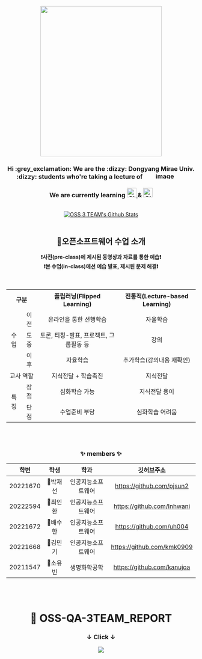 <p align="center">
<img src="https://user-images.githubusercontent.com/114343532/202860894-49408cc4-2d11-41c8-a735-e4a4c568e7f7.png" height=400 width=80%>
</p>

<div align = "center">
   <h3>Hi :grey_exclamation: We are the :dizzy: Dongyang Mirae Univ. :dizzy: students who're taking a lecture of
        <a href = "http://www.dmu.ac.kr/sites/dmu_23259/index.do">
            <img src="https://user-images.githubusercontent.com/99963066/202725653-69f8322b-ab8c-4485-b4f8-d4fba5dbcd5a.png" alt="image"width="110" height="17">
        </a>
        </br></br>
        We are currently learning  
        <a href = "https://git-scm.com/">
            <img src="https://img.shields.io/badge/Github-181717?style=flat-square&amp;logo=Github&amp;logoColor=white" height="25" alt="Github">
        </a>
        &
        <a href = "https://github.com">
            <img src="https://img.shields.io/badge/Git-F05032?style=flat-square&amp;logo=Git&amp;logoColor=white" height="25" alt="Git">
        </a>
   </h3>
</div>
</br>

<div align = "center">
    <a href="https://github.com/OSS3TEAM">
        <img src="https://github-readme-stats.vercel.app/api?username=OSS3TEAM&amp;theme=default&amp;show_icons=true" alt="OSS 3 TEAM's Github Stats">
    </a>
</div>
<br/>

<div align="center">

## 📝오픈소프트웨어 수업 소개

**❗사전(pre-class)에 제시된 동영상과 자료를 통한 예습❗**<br>
**❗본 수업(in-class)에선 예습 발표, 제시된 문제 해결❗**

<br>
<table align="center">
  <tr align="center">
    <th colspan="2">구분</th>
    <th>플립러닝(Flipped Learning)</th>
    <th>전통적(Lecture-based Learning)</th>
  </tr>
  <tr align="center">
    <td rowspan="3">수업</td>
    <td>이전</td>
    <td>온라인을 통한 선행학습</td>
     <td>자율학습</td>
  </tr>
  <tr align="center">
    <td>도중</td>
    <td>토론, 티칭-발표, 프로젝트, 그룹활동 등</td>
    <td>강의</td>
  </tr>
  <tr align="center">
    <td>이후</td>
    <td>자율학습</td>
    <td>추가학습(강의내용 재확인)</td>
  </tr>
   <tr align="center">
    <td colspan="2">교사 역할</td>
    <td>지식전달 + 학습촉진</td>
    <td>지식전달</td>
  </tr>
   <tr align="center">
    <td rowspan="2">특징</td>
    <td>장점</td>
    <td>심화학습 가능</td>
    <td>지식전달 용이</td>
  </tr>
  <tr align="center">
    <td>단점</td>
    <td>수업준비 부담</td>
    <td>심화학습 어려움</td>
  </tr>
</table>

</div>

<br><br>

<div align = "center">

### :sparkles: members :sparkles:
 
</div>



<div align = "center">

|학번|학생|학과|깃허브주소|
|:------:|:-:|:---:|:---:|
|20221670|👨박재선|인공지능소프트웨어|https://github.com/pjsun2|
|20222594|👨최인환|인공지능소프트웨어|https://github.com/Inhwani|
|20221672|👨배수한|인공지능소프트웨어|https://github.com/uh004|
|20221668|👨김민기|인공지능소프트웨어|https://github.com/kmk0909|
|20211547|👩소유빈|생명화학공학|https://github.com/kanujoa|          

 </br></br> 
  
# 📑 OSS-QA-3TEAM_REPORT <h3> ↓ Click ↓ </h3>
 
 <a href="https://github.com/OSS3TEAM/DMU_OSS.git"><img src="https://user-images.githubusercontent.com/114343532/202118021-970dbc76-63ec-4fed-a911-74220045ce79.png"/></a>

<!--

![European Union Timeline](https://user-images.githubusercontent.com/114343532/202118021-970dbc76-63ec-4fed-a911-74220045ce79.png)


<div align = "Left">  
  
 
  
### [OSS_오픈소스소프트웨어_보고서](https://github.com/OSS3TEAM/DMU_OSS.git)
  
  
</div>


[![Ashutosh's github activity graph](https://activity-graph.herokuapp.com/graph?username=OSS3TEAM&hide_border=true&radius=10&bg_color=FFFFFF&area=true)](https://github.com/ashutosh00710/github-readme-activity-graph)

[![GitHub Streak](https://github-readme-streak-stats.herokuapp.com/?user=oss3team)](https://git.io/streak-stats)

![](https://github-profile-summary-cards.vercel.app/api/cards/profile-details?username=oss3team)

THANKS YOU FOR WHTCHING

### Hi there 👋
**OSS3TEAM/OSS3TEAM** is a ✨ _special_ ✨ repository because its `README.md` (this file) appears on your GitHub profile.

Here are some ideas to get you started:

- 🔭 I’m currently working on ...
- 🌱 I’m currently learning ...
- 👯 I’m looking to collaborate on ...
- 🤔 I’m looking for help with ...
- 💬 Ask me about ...
- 📫 How to reach me: ...
- 😄 Pronouns: ...
-->
